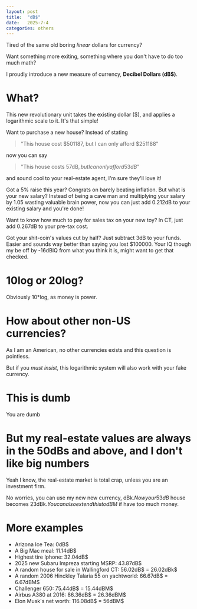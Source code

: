 ```yaml
---
layout: post
title:  "dB$"
date:   2025-7-4
categories: others
---
```


Tired of the same old boring *linear* dollars for currency?

Want something more exiting, something where you don't have to do too much math?

I proudly introduce a new measure of currency, **Decibel Dollars (dB$)**.

# What?

This new revolutionary unit takes the existing dollar ($), and applies a logarithmic scale to it. It's that simple!

Want to purchase a new house? Instead of stating 

> "This house cost $501187, but I can only afford $251188"

now you can say 

> "This house costs 57dB$, but I can only afford 53dB$"

and sound cool to your real-estate agent, I'm sure they'll love it!

Got a 5% raise this year? Congrats on barely beating inflation. But what is your new salary?
Instead of being a cave man and multiplying your salary by 1.05 wasting valuable brain power, now you can just add 0.212dB to your existing salary and you're done!

Want to know how much to pay for sales tax on your new toy? In CT, just add 0.267dB to your pre-tax cost.

Got your shit-coin's values cut by half? Just subtract 3dB to your funds. Easier and sounds way better than saying you lost $100000. Your IQ though my be off by -16dBIQ from what you think it is, might want to get that checked.

# 10log or 20log?

Obviously 10*log, as money is power.

# How about other non-US currencies?

As I am an American, no other currencies exists and this question is pointless.

But if you *must insist*, this logarithmic system will also work with your fake currency.

# This is dumb

You are dumb

# But my real-estate values are always in the 50dBs and above, and I don't like big numbers

Yeah I know, the real-estate market is total crap, unless you are an investment firm.

No worries, you can use my new new currency, dBk$. Now your 53dB$ house becomes 23dBk$. You can also extend this to dBM$ if have too much money.

# More examples

- Arizona Ice Tea: 0dB$
- A Big Mac meal: 11.14dB$
- Highest tire Iphone: 32.04dB$
- 2025 new Subaru Impreza starting MSRP: 43.87dB$
- A random house for sale in Wallingford CT: 56.02dB$ = 26.02dBk$
- A random 2006 Hinckley Talaria 55 on yachtworld: 66.67dB$ = 6.67dBM$
- Challenger 650: 75.44dB$ = 15.44dBM$
- Airbus A380 at 2016: 86.36dB$ = 26.36dBM$
- Elon Musk's net worth: 116.08dB$ = 56dBM$
